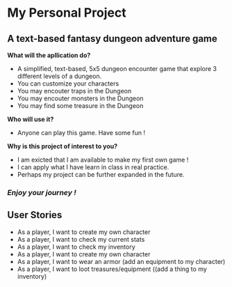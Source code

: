 # My Personal Project

## A text-based fantasy dungeon adventure game

**What will the apllication do?**
<ul>
<li>A simplified, text-based, 5x5 dungeon encounter game that explore 3 different levels of a dungeon.</li>
<li>You can customize your characters</li>
<li>You may encouter traps in the Dungeon</li>
<li>You may encouter monsters in the Dungeon</li>
<li>You may find some treasure in the Dungeon</li>
</ul>
  
**Who will use it?**
<ul>
<li>Anyone can play this game. Have some fun !</li>
</ul>

**Why is this project of interest to you?**
<ul>
<li>I am exicted that I am available to make my first own game !</li>
<li>I can apply what I have learn in class in real practice.</li>
<li>Perhaps my project can be further expanded in the future.</li>
</ul>

### ***Enjoy your journey !*** 

## User Stories 
<ul>
<li>As a player, I want to create my own character</li>
<li>As a player, I want to check my current stats</li>
<li>As a player, I want to check my inventory</li>
<li>As a player, I want to create my own character</li>
<li>As a player, I want to wear an armor (add an equipment to my character)</li>
<li>As a player, I want to loot treasures/equipment ((add a thing to my inventory)</li>
</ul>
